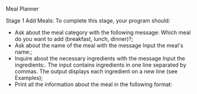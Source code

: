 Meal Planner

Stage 1 Add Meals:
To complete this stage, your program should:

- Ask about the meal category with the following message: Which meal do you want to add (breakfast, lunch, dinner)?;
- Ask about the name of the meal with the message Input the meal's name:;
- Inquire about the necessary ingredients with the message Input the ingredients:. The input contains ingredients in one line separated by commas. The output displays each ingredient on a new line (see Examples);
- Print all the information about the meal in the following format: